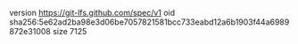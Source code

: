 version https://git-lfs.github.com/spec/v1
oid sha256:5e62ad2ba98e3d06be7057821581bcc733eabd12a6b1903f44a6989872e31008
size 7125
